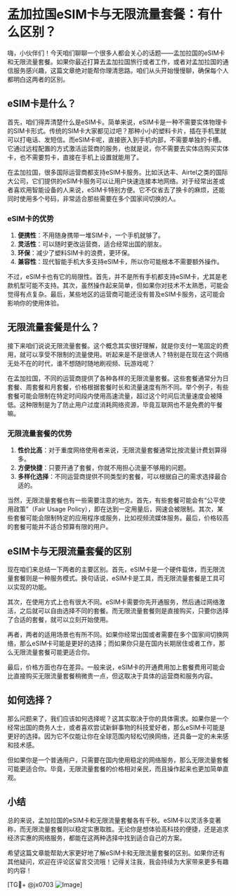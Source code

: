 # 孟加拉国eSIM卡与无限流量套餐：有什么区别？

嗨，小伙伴们！今天咱们聊聊一个很多人都会关心的话题——孟加拉国的eSIM卡和无限流量套餐。如果你最近打算去孟加拉国旅行或者工作，或者对孟加拉国的通信服务感兴趣，这篇文章绝对能帮你理清思路。咱们从头开始慢慢聊，确保每个人都明白这两者的区别。

## eSIM卡是什么？

首先，咱们得弄清楚什么是eSIM卡。简单来说，eSIM卡是一种不需要实体物理卡的SIM卡形式。传统的SIM卡大家都见过吧？那种小小的塑料卡片，插在手机里就可以打电话、发短信。而eSIM卡呢，直接嵌入到手机内部，不需要单独的卡槽。它通过远程配置的方式激活运营商的服务，也就是说，你不需要去实体店购买实体卡，也不需要剪卡，直接在手机上设置就能用了。

在孟加拉国，很多国际运营商都支持eSIM卡服务。比如沃达丰、Airtel之类的国际大公司，它们提供的eSIM卡服务可以让用户快速连接本地网络。对于经常出差或者喜欢用智能设备的人来说，eSIM卡特别方便。它不仅省去了换卡的麻烦，还能同时使用多个号码，非常适合那些需要在多个国家间切换的人。

### eSIM卡的优势

1. **便携性**：不用随身携带一堆SIM卡，一个手机就够了。
2. **灵活性**：可以随时更改运营商，适合经常出国的朋友。
3. **环保**：减少了塑料SIM卡的浪费，更环保。
4. **兼容性**：现代智能手机大多支持eSIM卡，所以你可能根本不需要额外操作。

不过，eSIM卡也有它的局限性。首先，并不是所有手机都支持eSIM卡，尤其是老款机型可能不支持。其次，虽然操作起来简单，但如果你对技术不太熟悉，可能会觉得有点复杂。最后，某些地区的运营商可能还没有普及eSIM卡服务，这可能会影响你的使用体验。

## 无限流量套餐是什么？

接下来咱们说说无限流量套餐。这个概念其实很好理解，就是你支付一笔固定的费用，就可以享受不限制的流量使用。听起来是不是很诱人？特别是在现在这个网络无处不在的时代，谁不想随时随地刷视频、玩游戏呢？

在孟加拉国，不同的运营商提供了各种各样的无限流量套餐。这些套餐通常分为日套餐、周套餐和月套餐，价格根据套餐时长和流量速度有所不同。举个例子，有些套餐可能会限制在特定时间段内使用高速流量，超过这个时间后流量速度会被降低。这种限制是为了防止用户过度消耗网络资源，毕竟互联网也不是免费的午餐嘛。

### 无限流量套餐的优势

1. **性价比高**：对于重度网络使用者来说，无限流量套餐通常比按流量计费划算得多。
2. **方便快捷**：只要开通了套餐，你就不用担心流量不够用的问题。
3. **多样化选择**：不同运营商提供不同类型的套餐，可以根据自己的需求选择最合适的。

当然，无限流量套餐也有一些需要注意的地方。首先，有些套餐可能会有“公平使用政策”（Fair Usage Policy），即在达到一定用量后，网速会被限制。其次，某些套餐可能会限制特定的应用程序或服务，比如视频流媒体服务。最后，价格较高的套餐可能并不适合预算有限的用户。

## eSIM卡与无限流量套餐的区别

现在咱们来总结一下两者的主要区别。首先，eSIM卡是一个硬件载体，而无限流量套餐则是一种服务模式。换句话说，eSIM卡是工具，而无限流量套餐是工具可以实现的功能。

其次，在使用方式上也有很大不同。eSIM卡需要你先开通服务，然后通过网络激活，之后就可以自由选择不同的套餐。而无限流量套餐则是直接购买，只要你选择了合适的套餐，就可以立刻开始使用。

再者，两者的适用场景也有所不同。如果你经常出国或者需要在多个国家间切换网络，那么eSIM卡可能是更好的选择；而如果你只是在国内长期居住或者工作，那么无限流量套餐可能更适合你。

最后，价格方面也存在差异。一般来说，eSIM卡的开通费用加上套餐费用可能会比直接购买无限流量套餐稍微贵一点，但这取决于具体的运营商和服务内容。

## 如何选择？

那么问题来了，我们应该如何选择呢？这其实取决于你的具体需求。如果你是一个经常出国的商务人士，或者喜欢尝试新鲜事物的科技爱好者，那么eSIM卡可能是更好的选择。因为它不仅能让你在全球范围内轻松切换网络，还具备一定的未来感和技术感。

但如果你是一个普通用户，只需要在国内使用稳定的网络服务，那么无限流量套餐可能更适合你。毕竟，无限流量套餐的价格相对亲民，而且操作起来也更加简单直观。

## 小结

总的来说，孟加拉国的eSIM卡和无限流量套餐各有千秋。eSIM卡以灵活多变著称，而无限流量套餐则以稳定实惠取胜。无论你是想体验高科技的便捷，还是追求经济实惠的网络服务，都能在这两种选择中找到适合自己的方案。

希望这篇文章能帮助大家更好地了解eSIM卡和无限流量套餐的区别。如果你还有其他疑问，欢迎在评论区留言交流哦！记得关注我，我会持续为大家带来更多有趣的内容！

[TG💪+ @jx0703 ![Image](https://github.com/user-attachments/assets/dbca1d08-cadb-493c-b0ec-ad6f7a83f270)]